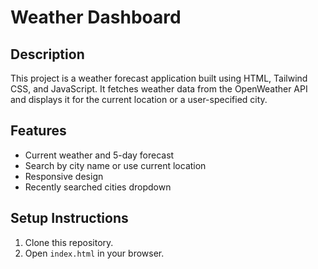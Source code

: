# Weather Dashboard

## Description
This project is a weather forecast application built using HTML, Tailwind CSS, and JavaScript. It fetches weather data from the OpenWeather API and displays it for the current location or a user-specified city.

## Features
- Current weather and 5-day forecast
- Search by city name or use current location
- Responsive design
- Recently searched cities dropdown

## Setup Instructions
1. Clone this repository.
2. Open `index.html` in your browser.
